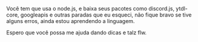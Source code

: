 Você tem que usa o node.js, e baixa seus pacotes como discord.js, ytdl-core, googleapis e outras paradas que eu esqueci, não fique bravo se tive alguns erros, ainda estou aprendendo a linguagem.

Espero que você possa me ajuda dando dicas e talz flw.
